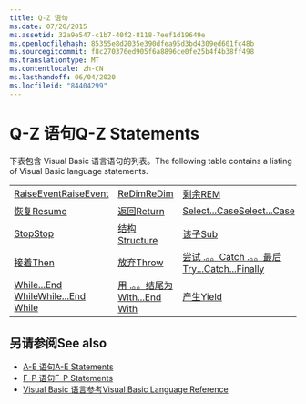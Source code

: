 ```yaml
---
title: Q-Z 语句
ms.date: 07/20/2015
ms.assetid: 32a9e547-c1b7-40f2-8118-7eef1d19649e
ms.openlocfilehash: 85355e8d2035e390dfea95d3bd4309ed601fc48b
ms.sourcegitcommit: f8c270376ed905f6a8896ce0fe25b4f4b38ff498
ms.translationtype: MT
ms.contentlocale: zh-CN
ms.lasthandoff: 06/04/2020
ms.locfileid: "84404299"
---
```

# <a name="q-z-statements"></a><span data-ttu-id="9fdfe-102">Q-Z 语句</span><span class="sxs-lookup"><span data-stu-id="9fdfe-102">Q-Z Statements</span></span>
<span data-ttu-id="9fdfe-103">下表包含 Visual Basic 语言语句的列表。</span><span class="sxs-lookup"><span data-stu-id="9fdfe-103">The following table contains a listing of Visual Basic language statements.</span></span>  
  
|||||  
|---|---|---|---|  
|[<span data-ttu-id="9fdfe-104">RaiseEvent</span><span class="sxs-lookup"><span data-stu-id="9fdfe-104">RaiseEvent</span></span>](raiseevent-statement.md)|[<span data-ttu-id="9fdfe-105">ReDim</span><span class="sxs-lookup"><span data-stu-id="9fdfe-105">ReDim</span></span>](redim-statement.md)|[<span data-ttu-id="9fdfe-106">剩余</span><span class="sxs-lookup"><span data-stu-id="9fdfe-106">REM</span></span>](rem-statement.md)|[<span data-ttu-id="9fdfe-107">RemoveHandler</span><span class="sxs-lookup"><span data-stu-id="9fdfe-107">RemoveHandler</span></span>](removehandler-statement.md)|  
|[<span data-ttu-id="9fdfe-108">恢复</span><span class="sxs-lookup"><span data-stu-id="9fdfe-108">Resume</span></span>](resume-statement.md)|[<span data-ttu-id="9fdfe-109">返回</span><span class="sxs-lookup"><span data-stu-id="9fdfe-109">Return</span></span>](return-statement.md)|[<span data-ttu-id="9fdfe-110">Select...Case</span><span class="sxs-lookup"><span data-stu-id="9fdfe-110">Select...Case</span></span>](select-case-statement.md)|[<span data-ttu-id="9fdfe-111">设置</span><span class="sxs-lookup"><span data-stu-id="9fdfe-111">Set</span></span>](set-statement.md)|  
|[<span data-ttu-id="9fdfe-112">Stop</span><span class="sxs-lookup"><span data-stu-id="9fdfe-112">Stop</span></span>](stop-statement.md)|[<span data-ttu-id="9fdfe-113">结构</span><span class="sxs-lookup"><span data-stu-id="9fdfe-113">Structure</span></span>](structure-statement.md)|[<span data-ttu-id="9fdfe-114">该子</span><span class="sxs-lookup"><span data-stu-id="9fdfe-114">Sub</span></span>](sub-statement.md)|[<span data-ttu-id="9fdfe-115">SyncLock</span><span class="sxs-lookup"><span data-stu-id="9fdfe-115">SyncLock</span></span>](synclock-statement.md)|  
|[<span data-ttu-id="9fdfe-116">接着</span><span class="sxs-lookup"><span data-stu-id="9fdfe-116">Then</span></span>](then-statement.md)|[<span data-ttu-id="9fdfe-117">放弃</span><span class="sxs-lookup"><span data-stu-id="9fdfe-117">Throw</span></span>](throw-statement.md)|[<span data-ttu-id="9fdfe-118">尝试 .。。Catch .。。最后</span><span class="sxs-lookup"><span data-stu-id="9fdfe-118">Try...Catch...Finally</span></span>](try-catch-finally-statement.md)|[<span data-ttu-id="9fdfe-119">利用</span><span class="sxs-lookup"><span data-stu-id="9fdfe-119">Using</span></span>](using-statement.md)|  
|[<span data-ttu-id="9fdfe-120">While...End While</span><span class="sxs-lookup"><span data-stu-id="9fdfe-120">While...End While</span></span>](while-end-while-statement.md)|[<span data-ttu-id="9fdfe-121">用 .。。结尾为</span><span class="sxs-lookup"><span data-stu-id="9fdfe-121">With...End With</span></span>](with-end-with-statement.md)|[<span data-ttu-id="9fdfe-122">产生</span><span class="sxs-lookup"><span data-stu-id="9fdfe-122">Yield</span></span>](yield-statement.md)||  
  
## <a name="see-also"></a><span data-ttu-id="9fdfe-123">另请参阅</span><span class="sxs-lookup"><span data-stu-id="9fdfe-123">See also</span></span>

- [<span data-ttu-id="9fdfe-124">A-E 语句</span><span class="sxs-lookup"><span data-stu-id="9fdfe-124">A-E Statements</span></span>](a-e-statements.md)
- [<span data-ttu-id="9fdfe-125">F-P 语句</span><span class="sxs-lookup"><span data-stu-id="9fdfe-125">F-P Statements</span></span>](f-p-statements.md)
- [<span data-ttu-id="9fdfe-126">Visual Basic 语言参考</span><span class="sxs-lookup"><span data-stu-id="9fdfe-126">Visual Basic Language Reference</span></span>](../index.md)
